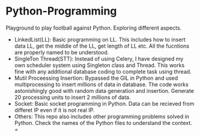 # Python-Programming

Playground to play football against Python. Exploring different aspects.

  - LinkedList(LL): Basic programming on LL. This includes how to insert data LL, get the middle of the LL, get length of LL etc. All the fucntions are properly named to be understood. 
  - SingleTon Thread(STT): Instead of using Celery, I have designed my own scheduler system using Singleton class and Thread. This works fine with any additional database coding to complete task using thread.
  - Mutil Proceessing Insertion: Bypassed the GIL in Python and used multiprocessing to insert millions of data in database. The code works astonishingly good with random data generation and insertion. Generate 20 processing units to insert 2 millions of data.
  - Socket: Basic socket programming in Python. Data can be recieved from differet IP even if it is not real IP.
  - Others: This repo also includes other programming problems solved in Python. Check the names of the Python files to understand the context. =

